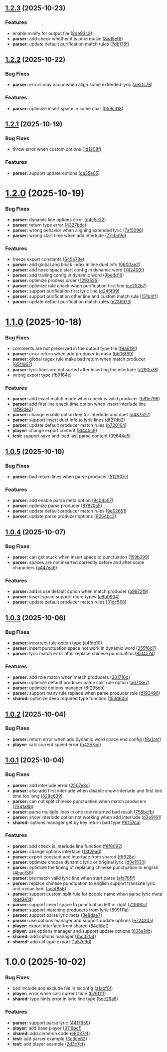 ## [1.2.3](https://github.com/folltoshe/music-lyric-utils/compare/v1.2.2...v1.2.3) (2025-10-23)


### Features

* enable minify for output file ([8de93c2](https://github.com/folltoshe/music-lyric-utils/commit/8de93c2b0a2d3c4526bcb4810735e4e0934650db))
* **parser:** add check whether it is pure music ([8ad5ef6](https://github.com/folltoshe/music-lyric-utils/commit/8ad5ef6c7dcc5fde4cc9604aa05405a555641d37))
* **parser:** update default purification match rules ([7db178f](https://github.com/folltoshe/music-lyric-utils/commit/7db178f6e8d74e89f5c5fa3974cc64576f66e846))



## [1.2.2](https://github.com/folltoshe/music-lyric-utils/compare/v1.2.1...v1.2.2) (2025-10-22)


### Bug Fixes

* **parser:** errors may occur when align some extended lyric ([ae51c78](https://github.com/folltoshe/music-lyric-utils/commit/ae51c789be5f1f892aa8781a6c6fe5bb9f101a8f))


### Features

* **parser:** optimize insert space in some char ([059c318](https://github.com/folltoshe/music-lyric-utils/commit/059c3189986e1fe4bb9febd58e28ae65e218db16))



## [1.2.1](https://github.com/folltoshe/music-lyric-utils/compare/v1.2.0...v1.2.1) (2025-10-19)


### Bug Fixes

* throw error when custom options ([1d1208f](https://github.com/folltoshe/music-lyric-utils/commit/1d1208fe1d8421cebb53663ca1c826e5ca2a72a7))


### Features

* **parser:** support update options ([ca35e05](https://github.com/folltoshe/music-lyric-utils/commit/ca35e056928a832bfcc60594721f06f6185213ee))



# [1.2.0](https://github.com/folltoshe/music-lyric-utils/compare/v1.1.0...v1.2.0) (2025-10-19)


### Bug Fixes

* **parser:** dynamic line options error ([d4c5c22](https://github.com/folltoshe/music-lyric-utils/commit/d4c5c227e4245e050854069f39a752a83f915c17))
* **parser:** return type error ([4327bdc](https://github.com/folltoshe/music-lyric-utils/commit/4327bdcb700378646749e4823e759b84489156f2))
* **parser:** wrong behavior when aligning extended lyric ([7af5096](https://github.com/folltoshe/music-lyric-utils/commit/7af50964a55f8bf3bf3222d4ab31384adc10a251))
* **parser:** wrong start time when add interlude ([77cbd9d](https://github.com/folltoshe/music-lyric-utils/commit/77cbd9de26143b490faf3117abcc4a701ed5d934))


### Features

* freeze export constants ([645e78e](https://github.com/folltoshe/music-lyric-utils/commit/645e78ee2efe3762808c2422ccc112e88c34bdcc))
* **parser:** add global and block index in line duet info ([0600ae2](https://github.com/folltoshe/music-lyric-utils/commit/0600ae2821ed046af96d5ed596663df38c8aa454))
* **parser:** add need space start config in dynamic word ([742400f](https://github.com/folltoshe/music-lyric-utils/commit/742400f6e64d1c06e5671b13bd373ab671baab53))
* **parser:** add trailing config in dynamic word ([9bedd16](https://github.com/folltoshe/music-lyric-utils/commit/9bedd166bd64c03e9d66d4c7892d599a95347ae4))
* **parser:** optimize process order ([1293555](https://github.com/folltoshe/music-lyric-utils/commit/12935554f1dde56e14043be7d11409dfac460746))
* **parser:** optimize rule check when purification first line ([cc252b7](https://github.com/folltoshe/music-lyric-utils/commit/cc252b7947976d4a4231494b911705e0c14ec2a3))
* **parser:** support purification first lyric line ([e245f99](https://github.com/folltoshe/music-lyric-utils/commit/e245f9908db8ec009eed8d27601bd123146b5e29))
* **parser:** support purification other line and custom match rule ([151b4f1](https://github.com/folltoshe/music-lyric-utils/commit/151b4f1548db60856ada624d93780024f36a11ee))
* **parser:** update default purification match rules ([e236973](https://github.com/folltoshe/music-lyric-utils/commit/e236973c3baa769fe70ae854d713225e05af8f72))



# [1.1.0](https://github.com/folltoshe/music-lyric-utils/compare/v1.0.5...v1.1.0) (2025-10-18)


### Bug Fixes

* comments are not preserved in the output type file ([f9a6191](https://github.com/folltoshe/music-lyric-utils/commit/f9a61911e57f2b39083a1780c69f15e159100d25))
* **parser:** error return when add producer to meta ([bb06f69](https://github.com/folltoshe/music-lyric-utils/commit/bb06f69bae7eab95eb3b3374046fdbfaf02466aa))
* **parser:** global regex rule make bad return when match producer ([65f1967](https://github.com/folltoshe/music-lyric-utils/commit/65f1967bc2bbc98f5f357951013d196691dc20f1))
* **parser:** lyric lines are not sorted after inserting the interlude ([c290b78](https://github.com/folltoshe/music-lyric-utils/commit/c290b78497a505a9beea5c58d39eb5a848242a85))
* wrong export type ([fb9164e](https://github.com/folltoshe/music-lyric-utils/commit/fb9164e3b5bbae42e45d60fe4dd908bad0c283b0))


### Features

* **parser:** add exact match mode when check is valid producer ([b81e796](https://github.com/folltoshe/music-lyric-utils/commit/b81e796a4479691b593cb741154d346859a7e753))
* **parser:** add first line check time option when insert interlude line ([af98de2](https://github.com/folltoshe/music-lyric-utils/commit/af98de2740f98fdbbcd0807ef4e8e907a9f6486f))
* **parser:** change enable option key for interlude and duet ([d437527](https://github.com/folltoshe/music-lyric-utils/commit/d4375277086875670a92aa4e45598a97d5bf8ece))
* **parser:** support insert duet info to lyric lines ([df27db2](https://github.com/folltoshe/music-lyric-utils/commit/df27db2d3b2ce355699f77ff24721001bd064896))
* **parser:** update default producer match rules ([b720164](https://github.com/folltoshe/music-lyric-utils/commit/b720164b3759317d3711c97510c0ae7faa0a9941))
* **player:** change export content ([8f445c9](https://github.com/folltoshe/music-lyric-utils/commit/8f445c9bd44eb12f29732287de32d777a270f7f4))
* **test:** support save and load last parse content ([09644a5](https://github.com/folltoshe/music-lyric-utils/commit/09644a54bc26e38ae3a20daf439d9e2be76e49db))



## [1.0.5](https://github.com/folltoshe/music-lyric-utils/compare/v1.0.4...v1.0.5) (2025-10-10)


### Bug Fixes

* **parser:** bad return lines when parse producer ([512907c](https://github.com/folltoshe/music-lyric-utils/commit/512907c0ee34a2bf7b4168647418b1f40a4238fe))


### Features

* **parser:** add enable parse meta option ([9c04a97](https://github.com/folltoshe/music-lyric-utils/commit/9c04a97bfc70b27d66f95da73a446a379c3063dc))
* **parser:** optimize parse producer ([87870a5](https://github.com/folltoshe/music-lyric-utils/commit/87870a5319c08e6a9a91f8c4fac09115c5c43c33))
* **parser:** update default producer match rules ([9e02651](https://github.com/folltoshe/music-lyric-utils/commit/9e0265181efe9158f5cb8b68e967771b8369b4ea))
* **parser:** update parse producer options ([9064bc3](https://github.com/folltoshe/music-lyric-utils/commit/9064bc39cf4fc21bf9d58c73f8518fd46974b2ae))



## [1.0.4](https://github.com/folltoshe/music-lyric-utils/compare/v1.0.3...v1.0.4) (2025-10-07)


### Bug Fixes

* **parser:** can get stuck when insert space to punctuation ([159b299](https://github.com/folltoshe/music-lyric-utils/commit/159b29964b8c30d7dcff221ccd40e0b74f95db25))
* **parser:** spaces are not inserted correctly before and after some characters ([a447ea6](https://github.com/folltoshe/music-lyric-utils/commit/a447ea6b59ab7551a15a44c63d6698d58f82c878))


### Features

* **parser:** add is use default option when match producer ([b9972f9](https://github.com/folltoshe/music-lyric-utils/commit/b9972f9ab67a42017bd875bfe478a95b98fecb91))
* **parser:** insert space support more types ([e8b0904](https://github.com/folltoshe/music-lyric-utils/commit/e8b090425bc5e169fe09ab78bea8edef9f585f52))
* **parser:** update default producer match rules ([31dc568](https://github.com/folltoshe/music-lyric-utils/commit/31dc568c1e7c2d1d278ccf2de3267a24c5589b03))



## [1.0.3](https://github.com/folltoshe/music-lyric-utils/compare/v1.0.2...v1.0.3) (2025-10-06)


### Bug Fixes

* **parser:** incorrect rule option type ([a4fab10](https://github.com/folltoshe/music-lyric-utils/commit/a4fab1068e7bcd5a898b2bfc0c118c5496b4abe1))
* **parser:** insert punctuation space not work in dynamic word ([255f6d7](https://github.com/folltoshe/music-lyric-utils/commit/255f6d72e421632fa687600e89f6ca69d8e9639a))
* **parser:** lyric match error after replace chinese punctuation ([85f4574](https://github.com/folltoshe/music-lyric-utils/commit/85f457441efba6226705879fec79e336eadf6c4a))


### Features

* **parser:** add role match when match producers ([331716d](https://github.com/folltoshe/music-lyric-utils/commit/331716d9786c35b8b26097b9001d49e846e18fa7))
* **parser:** optimize default producer name split rule option ([a67f3e7](https://github.com/folltoshe/music-lyric-utils/commit/a67f3e75b1b62774b1c1b5966742b0b134746474))
* **parser:** optimize options manager ([8f295db](https://github.com/folltoshe/music-lyric-utils/commit/8f295db03b5e6076852724c9cc2215275d81dd0c))
* **parser:** support many rule replace when parse producer role ([d193496](https://github.com/folltoshe/music-lyric-utils/commit/d193496165940d30d5c34a5077c8f3fa38014240))
* **shared:** optimize deep required type function ([153d60b](https://github.com/folltoshe/music-lyric-utils/commit/153d60bad03f879bca7d9754d48c0af792dabeef))



## [1.0.2](https://github.com/folltoshe/music-lyric-utils/compare/v1.0.1...v1.0.2) (2025-10-04)


### Bug Fixes

* **parser:** return error when add dynamic word space end config ([f8a1cef](https://github.com/folltoshe/music-lyric-utils/commit/f8a1cef89c27cb1035f90b58dd132a9917f41a4e))
* **player:** calc current speed error ([b42e7ad](https://github.com/folltoshe/music-lyric-utils/commit/b42e7ad3a7ff01768536528218e212f4da8b59e3))



## [1.0.1](https://github.com/folltoshe/music-lyric-utils/compare/v1.0.0...v1.0.1) (2025-10-04)


### Bug Fixes

* **parser:** add interlude error ([2507e8c](https://github.com/folltoshe/music-lyric-utils/commit/2507e8c78a766375f4b54d41d3c1cab916d291b4))
* **parser:** also add first interlude when disable show interlude and first line time too long ([828e639](https://github.com/folltoshe/music-lyric-utils/commit/828e639879c1583bacd739dd64d6ac372106f669))
* **parser:** can not split chinese punctuation when match producers ([2541a8b](https://github.com/folltoshe/music-lyric-utils/commit/2541a8b7fa3f116de1f11243158af6bfae2aa680))
* **parser:** parse multiple lines in one row returned bad result ([758bcfb](https://github.com/folltoshe/music-lyric-utils/commit/758bcfb9cadfb29b5f1910e63a31f89b5152877c))
* **parser:** show interlude option not working when add interlude ([d3e9161](https://github.com/folltoshe/music-lyric-utils/commit/d3e9161582d715e6220794cc8efe6ee1fac697c7))
* **shared:** options manager get by key return bad type ([f6157ca](https://github.com/folltoshe/music-lyric-utils/commit/f6157ca20374ca12162e058b2dd5119bbcbee27e))


### Features

* **parser:** add check is interlude line function ([f8f8092](https://github.com/folltoshe/music-lyric-utils/commit/f8f8092a8ce34e539b1e8c2e9a1d1f591edf2485))
* **parser:** change options interface ([13f2ea6](https://github.com/folltoshe/music-lyric-utils/commit/13f2ea6f03be9693f70368647a8e27a394dd71f4))
* **parser:** export constant and interface from shared ([fff928e](https://github.com/folltoshe/music-lyric-utils/commit/fff928e57332d422de94af3ed06349cf6b5a7809))
* **parser:** optimize choose dynamic lyric or original lyric ([d0e1530](https://github.com/folltoshe/music-lyric-utils/commit/d0e15307045492fa1c956cfb049b5897f23d2d50))
* **parser:** optimize the timing of replacing chinese punctuation to english ([4bacf59](https://github.com/folltoshe/music-lyric-utils/commit/4bacf592b9b5b405d13f0292adffce4f703be994))
* **parser:** pre match valid lyric line when start parse ([afa7b5f](https://github.com/folltoshe/music-lyric-utils/commit/afa7b5fb79f7140ccca6bd6f5852254670c64927))
* **parser:** replace chinese punctuation to english support translate lyric and roman lyric ([acbf856](https://github.com/folltoshe/music-lyric-utils/commit/acbf8563f2c992bb709a8b9c2cf931ac10071721))
* **parser:** support custom split rule for people name when parse lyric meta ([eae3e1d](https://github.com/folltoshe/music-lyric-utils/commit/eae3e1d648770b1de5ff4a4d00c05b3f433abfac))
* **parser:** support insert space to punctuation left or right ([71f690c](https://github.com/folltoshe/music-lyric-utils/commit/71f690cb33c0e8b5e340c9ca6e365e6299fa3140))
* **parser:** support matching producers from lyric ([899f11a](https://github.com/folltoshe/music-lyric-utils/commit/899f11aa851a96ff2c1605a9e6fb48de780ceae7))
* **parser:** support parse lyric meta ([3e8dae7](https://github.com/folltoshe/music-lyric-utils/commit/3e8dae7b41553225b851ed844c7821a9fde1d3d7))
* **parser:** use options manager and support update options ([e72420a](https://github.com/folltoshe/music-lyric-utils/commit/e72420ae442bb92a97d51fd43279042d7599342e))
* **player:** export interface from shared ([84ef6ef](https://github.com/folltoshe/music-lyric-utils/commit/84ef6ef275d7645ff309392b1d7dbf875ed7e792))
* **player:** use options manager and support update options ([836a1dd](https://github.com/folltoshe/music-lyric-utils/commit/836a1dd88bef8f250196e7723eeb3165707737db))
* **shared:** add options manager ([1bc3204](https://github.com/folltoshe/music-lyric-utils/commit/1bc32047a066eef34143d9171da9e00a61ed9341))
* **shared:** add util type export ([1a57e9d](https://github.com/folltoshe/music-lyric-utils/commit/1a57e9dc4ce8622780d3eeea28bd301cc74eb0e2))



# 1.0.0 (2025-10-02)


### Bug Fixes

* bad include and exclude file in tsconfig ([a1abf0f](https://github.com/folltoshe/music-lyric-utils/commit/a1abf0f58468fe555e6bf0a3adefb4ba9cb579a5))
* **player:** error when calc current time ([b76f1ff](https://github.com/folltoshe/music-lyric-utils/commit/b76f1ff759f777aa508d4e58baa39ff5e1c8b79e))
* **shared:** type hints error in lyric line type ([5dc28a8](https://github.com/folltoshe/music-lyric-utils/commit/5dc28a8728dde6e47e2bfd254dd351ead6f23916))


### Features

* **parser:** support parse lyric ([44f7959](https://github.com/folltoshe/music-lyric-utils/commit/44f7959ef8c353ec2987a287a72f75c7706e6e17))
* **player:** add base player ([3116bcf](https://github.com/folltoshe/music-lyric-utils/commit/3116bcf75b29fd90cf1388f74816c8aa8789153e))
* **shared:** add common code ([e8087af](https://github.com/folltoshe/music-lyric-utils/commit/e8087af022efe720a8296e400f407ac53eeb1e58))
* **test:** add parser example ([3c3ce62](https://github.com/folltoshe/music-lyric-utils/commit/3c3ce62664afd2bd25e50e0b71c04deb62b6491e))
* **test:** add player example ([2d3c7cf](https://github.com/folltoshe/music-lyric-utils/commit/2d3c7cfe89411c3580021b02a56bfdc46768a924))



